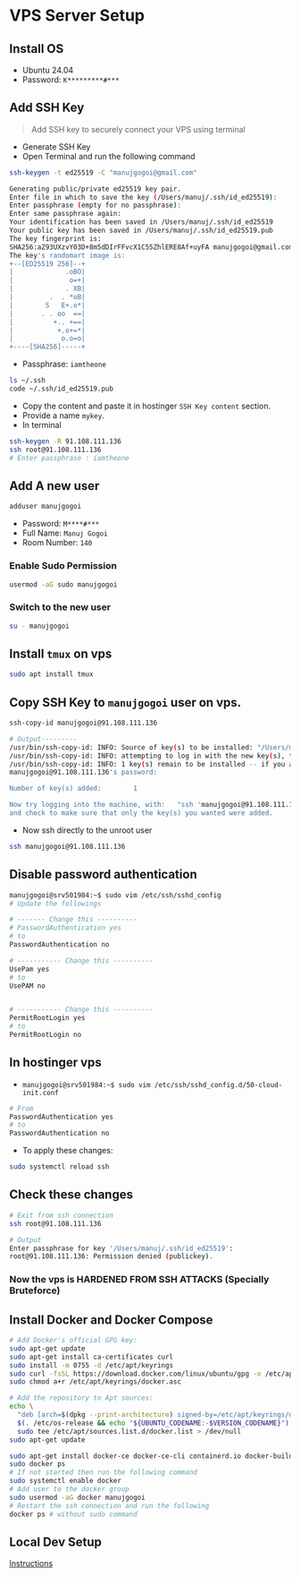 # VPS Server Setup

## Install OS

- Ubuntu 24.04
- Password: `K*********#***`

## Add SSH Key

> Add SSH key to securely connect your VPS using terminal

- Generate SSH Key
- Open Terminal and run the following command

```bash
ssh-keygen -t ed25519 -C "manujgogoi@gmail.com"

Generating public/private ed25519 key pair.
Enter file in which to save the key (/Users/manuj/.ssh/id_ed25519):
Enter passphrase (empty for no passphrase):
Enter same passphrase again:
Your identification has been saved in /Users/manuj/.ssh/id_ed25519
Your public key has been saved in /Users/manuj/.ssh/id_ed25519.pub
The key fingerprint is:
SHA256:aZ93UXzvY03D+8m5dDIrFFvcX1C55ZhlERE8Af+uyFA manujgogoi@gmail.com
The key's randomart image is:
+--[ED25519 256]--+
|             .oBO|
|              o=+|
|             . XB|
|         .  . *oB|
|        S   E+.o*|
|       . . oo  ==|
|          +.. +==|
|           +.o+=*|
|            o.o=o|
+----[SHA256]-----+
```

- Passphrase: `iamtheone`

```bash
ls ~/.ssh
code ~/.ssh/id_ed25519.pub
```

- Copy the content and paste it in hostinger `SSH Key content` section.
- Provide a name `mykey`.
- In terminal

```bash
ssh-keygen -R 91.108.111.136
ssh root@91.108.111.136
# Enter passphrase : iamtheone
```

## Add A new user

```bash
adduser manujgogoi
```

- Password: `M****#***`
- Full Name: `Manuj Gogoi`
- Room Number: `140`

### Enable Sudo Permission

```bash
usermod -aG sudo manujgogoi
```

### Switch to the new user

```bash
su - manujgogoi
```

## Install `tmux` on vps

```bash
sudo apt install tmux
```

## Copy SSH Key to `manujgogoi` user on vps.

```bash
ssh-copy-id manujgogoi@91.108.111.136

# Output---------
/usr/bin/ssh-copy-id: INFO: Source of key(s) to be installed: "/Users/manuj/.ssh/id_ed25519.pub"
/usr/bin/ssh-copy-id: INFO: attempting to log in with the new key(s), to filter out any that are already installed
/usr/bin/ssh-copy-id: INFO: 1 key(s) remain to be installed -- if you are prompted now it is to install the new keys
manujgogoi@91.108.111.136's password:

Number of key(s) added:        1

Now try logging into the machine, with:   "ssh 'manujgogoi@91.108.111.136'"
and check to make sure that only the key(s) you wanted were added.
```

- Now ssh directly to the unroot user

```bash
ssh manujgogoi@91.108.111.136
```

## Disable password authentication

```bash
manujgogoi@srv501984:~$ sudo vim /etc/ssh/sshd_config
# Update the followings

# ------- Change this ----------
# PasswordAuthentication yes
# to
PasswordAuthentication no

# ----------- Change this ----------
UsePam yes
# to
UsePAM no


# ----------- Change this ----------
PermitRootLogin yes
# to
PermitRootLogin no
```

## In hostinger vps

- `manujgogoi@srv501984:~$ sudo vim /etc/ssh/sshd_config.d/50-cloud-init.conf`

```bash
# From
PasswordAuthentication yes
# to
PasswordAuthentication no
```

- To apply these changes:

```bash
sudo systemctl reload ssh
```

## Check these changes

```bash
# Exit from ssh connection
ssh root@91.108.111.136

# Output
Enter passphrase for key '/Users/manuj/.ssh/id_ed25519':
root@91.108.111.136: Permission denied (publickey).
```

### Now the vps is HARDENED FROM SSH ATTACKS (Specially Bruteforce)

## Install Docker and Docker Compose

```sh
# Add Docker's official GPG key:
sudo apt-get update
sudo apt-get install ca-certificates curl
sudo install -m 0755 -d /etc/apt/keyrings
sudo curl -fsSL https://download.docker.com/linux/ubuntu/gpg -o /etc/apt/keyrings/docker.asc
sudo chmod a+r /etc/apt/keyrings/docker.asc

# Add the repository to Apt sources:
echo \
  "deb [arch=$(dpkg --print-architecture) signed-by=/etc/apt/keyrings/docker.asc] https://download.docker.com/linux/ubuntu \
  $(. /etc/os-release && echo "${UBUNTU_CODENAME:-$VERSION_CODENAME}") stable" | \
  sudo tee /etc/apt/sources.list.d/docker.list > /dev/null
sudo apt-get update
```

```sh
sudo apt-get install docker-ce docker-ce-cli containerd.io docker-buildx-plugin docker-compose-plugin
sudo docker ps
# If not started then run the following command
sudo systemctl enable docker
# Add user to the docker group
sudo usermod -aG docker manujgogoi
# Restart the ssh connection and run the following
docker ps # without sudo command
```

## Local Dev Setup

[Instructions](/DevOps/VPS/02/LocalDevSetup.md)

